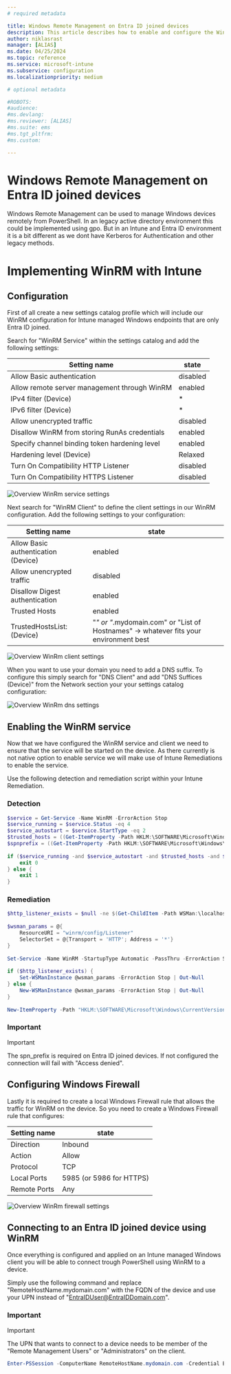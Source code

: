 ```yaml
---
# required metadata

title: Windows Remote Management on Entra ID joined devices
description: This article describes how to enable and configure the WinRM service on clients that are Entra ID joined only.
author: niklasrast
manager: [ALIAS]
ms.date: 04/25/2024
ms.topic: reference
ms.service: microsoft-intune
ms.subservice: configuration
ms.localizationpriority: medium

# optional metadata

#ROBOTS:
#audience:
#ms.devlang:
#ms.reviewer: [ALIAS]
#ms.suite: ems
#ms.tgt_pltfrm:
#ms.custom:

---
```


# Windows Remote Management on Entra ID joined devices

Windows Remote Management can be used to manage Windows devices remotely from PowerShell. In an legacy active directory environment this could be implemented using gpo. But in an Intune and Entra ID environment it is a bit different as we dont have Kerberos for Authentication and other legacy methods.

# Implementing WinRM with Intune

## Configuration
First of all create a new settings catalog profile which will include our WinRM configuration for Intune managed Windows endpoints that are only Entra ID joined.

Search for "WinRM Service" within the settings catalog and add the following settings:

| Setting name | state |
|-|-|
| Allow Basic authentication | disabled |
| Allow remote server management through WinRM | enabled |
| IPv4 filter (Device) | * |
| IPv6 filter (Device) | * |
| Allow unencrypted traffic | disabled |
| Disallow WinRM from storing RunAs credentials | enabled |
| Specify channel binding token hardening level | enabled |
| Hardening level (Device) | Relaxed |
| Turn On Compatibility HTTP Listener | disabled |
| Turn On Compatibility HTTPS Listener | disabled |

![Overview WinRm service settings ](./media/windows-remote-management-entra-joined/winrm-service.png)  

Next search for "WinRM Client" to define the client settings in our WinRM configuration. Add the following settings to your configuration:

| Setting name | state |
|-|-|
| Allow Basic authentication (Device) | enabled |
| Allow unencrypted traffic | disabled |
| Disallow Digest authentication | enabled |
| Trusted Hosts | enabled |
| TrustedHostsList: (Device) | "*" or "*.mydomain.com" or "List of Hostnames" -> whatever fits your environment best |

![Overview WinRm client settings ](./media/windows-remote-management-entra-joined/winrm-client.png)  

When you want to use your domain you need to add a DNS suffix. To configure this simply search for "DNS Client" and add "DNS Suffices (Device)" from the Network section your your settings catalog configuration:

![Overview WinRm dns settings ](./media/windows-remote-management-entra-joined/dns-client.png) 

## Enabling the WinRM service
Now that we have configured the WinRM service and client we need to ensure that the service will be started on the device. As there currently is not native option to enable service we will make use of Intune Remediations to enable the service.

Use the following detection and remediation script within your Intune Remediation.

### Detection

```powershell
$service = Get-Service -Name WinRM -ErrorAction Stop
$service_running = $service.Status -eq 4
$service_autostart = $service.StartType -eq 2
$trusted_hosts = ((Get-ItemProperty -Path HKLM:\SOFTWARE\Microsoft\Windows\CurrentVersion\WSMAN\Client).trusted_hosts) -ne ""
$spnprefix = ((Get-ItemProperty -Path HKLM:\SOFTWARE\Microsoft\Windows\CurrentVersion\WSMAN\Client).spn_prefix) -eq "WSMAN"
 
if ($service_running -and $service_autostart -and $trusted_hosts -and $spnprefix) {
    exit 0
} else {
    exit 1
}
```

### Remediation

```powershell
$http_listener_exists = $null -ne $(Get-ChildItem -Path WSMan:\localhost\Listener\ -Force | Where-Object Keys -match "http")
 
$wsman_params = @{
    ResourceURI = "winrm/config/Listener"
    SelectorSet = @{Transport = 'HTTP'; Address = '*'}
}
 
Set-Service -Name WinRM -StartupType Automatic -PassThru -ErrorAction Stop | Start-Service -ErrorAction Stop
 
if ($http_listener_exists) {
    Set-WSManInstance @wsman_params -ErrorAction Stop | Out-Null
} else {
    New-WSManInstance @wsman_params -ErrorAction Stop | Out-Null
}
 
New-ItemProperty -Path "HKLM:\SOFTWARE\Microsoft\Windows\CurrentVersion\WSMAN\Client" -Name "spn_prefix" -PropertyType String -Value "WSMAN" -Force
```

### Important

> [!IMPORTANT]
> The spn_prefix is required on Entra ID joined devices. If not configured the connection will fail with "Access denied".

## Configuring Windows Firewall
Lastly it is required to create a local Windows Firewall rule that allows the traffic for WinRM on the device. So you need to create a Windows Firewall rule that configures:

| Setting name | state |
|-|-|
| Direction | Inbound |
| Action | Allow |
| Protocol | TCP |
| Local Ports | 5985 (or 5986 for HTTPS) |
| Remote Ports | Any |

![Overview WinRm firewall settings ](./media/windows-remote-management-entra-joined/winrm-firewall.png) 


## Connecting to an Entra ID joined device using WinRM
Once everything is configured and applied on an Intune managed Windows client you will be able to connect trough PowerShell using WinRM to a device.

Simply use the following command and replace "RemoteHostName.mydomain.com" with the FQDN of the device and use your UPN instead of "EntraIDUser@EntraIDDomain.com".

### Important

> [!IMPORTANT]
> The UPN that wants to connect to a device needs to be member of the "Remote Management Users" or "Administrators" on the client.

```powershell
Enter-PSSession -ComputerName RemoteHostName.mydomain.com -Credential EntraIDUser@EntraIDDomain.com
```
